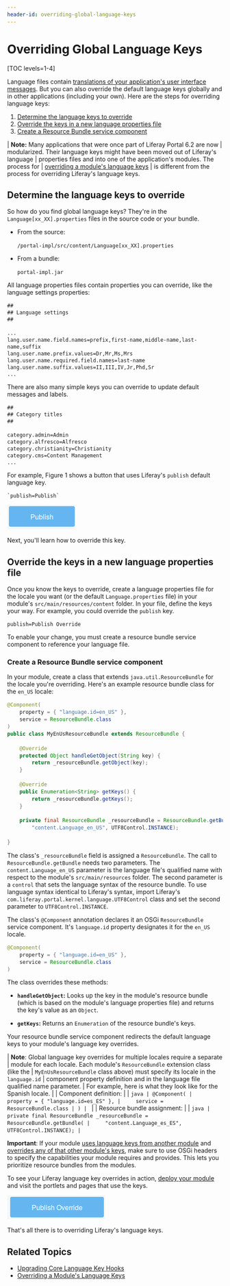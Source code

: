 ```yaml
---
header-id: overriding-global-language-keys
---
```


# Overriding Global Language Keys

[TOC levels=1-4]

Language files contain [translations of your application's user interface 
messages](/docs/7-2/frameworks/-/knowledge_base/f/localizing-your-application). 
But you can also override the default language keys globally and in other 
applications (including your own). Here are the steps for overriding 
language keys:

1.  [Determine the language keys to override](#determine-the-language-keys-to-override)
2.  [Override the keys in a new language properties file](#override-the-keys-in-a-new-language-properties-file)
3.  [Create a Resource Bundle service component](#create-a-resource-bundle-service-component)

| **Note:** Many applications that were once part of Liferay Portal 6.2 are now 
| modularized. Their language keys might have been moved out of Liferay's language 
| properties files and into one of the application's modules. The process for 
| [overriding a module's language keys](/docs/7-2/customization/-/knowledge_base/c/overriding-a-modules-language-keys) 
| is different from the process for overriding Liferay's language keys. 

## Determine the language keys to override

So how do you find global language keys? They're in the 
`Language[xx_XX].properties` files in the source code or your bundle. 

-   From the source:

    `/portal-impl/src/content/Language[xx_XX].properties`

-   From a bundle:

    `portal-impl.jar`

All language properties files contain properties you can override, like the 
language settings properties:

```properties
##
## Language settings
##

...
lang.user.name.field.names=prefix,first-name,middle-name,last-name,suffix
lang.user.name.prefix.values=Dr,Mr,Ms,Mrs
lang.user.name.required.field.names=last-name
lang.user.name.suffix.values=II,III,IV,Jr,Phd,Sr
...
```

There are also many simple keys you can override to update default messages and
labels.

```properties
##
## Category titles
##

category.admin=Admin
category.alfresco=Alfresco
category.christianity=Christianity
category.cms=Content Management
...
```

For example, Figure 1 shows a button that uses Liferay's `publish` default 
language key. 
    
    `publish=Publish`
 
![Figure 1: Messages displayed in Liferay's user interface can be customized.](../../../images/standard-publish.png)

Next, you'll learn how to override this key. 

## Override the keys in a new language properties file

Once you know the keys to override, create a language properties file for the 
locale you want (or the default `Language.properties` file) in your module's 
`src/main/resources/content` folder. In your file, define the keys your way. For 
example, you could override the `publish` key. 

```properties
publish=Publish Override
```

To enable your change, you must create a resource bundle service component to 
reference your language file. 

### Create a Resource Bundle service component

In your module, create a class that extends `java.util.ResourceBundle` for the 
locale you're overriding. Here's an example resource bundle class for the 
`en_US` locale:

```java
@Component(
    property = { "language.id=en_US" }, 
    service = ResourceBundle.class
)
public class MyEnUsResourceBundle extends ResourceBundle {

    @Override
    protected Object handleGetObject(String key) {
        return _resourceBundle.getObject(key);
    }

    @Override
    public Enumeration<String> getKeys() {
        return _resourceBundle.getKeys();
    }

    private final ResourceBundle _resourceBundle = ResourceBundle.getBundle(
        "content.Language_en_US", UTF8Control.INSTANCE);

}
```

The class's `_resourceBundle` field is assigned a `ResourceBundle`. The call to 
`ResourceBundle.getBundle` needs two parameters. The `content.Language_en_US` 
parameter is the language file's qualified name with respect to the module's 
`src/main/resources` folder. The second parameter is a `control` that sets the 
language syntax of the resource bundle. To use language syntax identical to 
Liferay's syntax, import Liferay's 
`com.liferay.portal.kernel.language.UTF8Control` class and set the second 
parameter to `UTF8Control.INSTANCE`. 

The class's `@Component` annotation declares it an OSGi `ResourceBundle` service 
component. It's `language.id` property designates it for the `en_US` locale. 

```java
@Component(
    property = { "language.id=en_US" }, 
    service = ResourceBundle.class
)
```

The class overrides these methods:

-   **`handleGetObject`:** Looks up the key in the module's resource bundle 
    (which is based on the module's language properties file) and returns the 
    key's value as an `Object`. 

-   **`getKeys`:** Returns an `Enumeration` of the resource bundle's keys. 

Your resource bundle service component redirects the default language keys to 
your module's language key overrides. 

| **Note**: Global language key overrides for multiple locales require a separate 
| module for each locale. Each module's `ResourceBundle` extension class (like the 
| `MyEnUsResourceBundle` class above) must specify its locale in the `language.id` 
| component property definition and in the language file qualified name parameter. 
| For example, here is what they look like for the Spanish locale. 
| 
| Component definition:
| 
| ```java
| @Component(
|     property = { "language.id=es_ES" },
|     service = ResourceBundle.class
| )
| ```
| 
| Resource bundle assignment:
| 
| ```java
| private final ResourceBundle _resourceBundle = ResourceBundle.getBundle(
|     "content.Language_es_ES", UTF8Control.INSTANCE);
| ```

**Important**: If your module [uses language keys from another module](/docs/7-2/frameworks/-/knowledge_base/f/localizing-your-application#using-a-language-module)
and [overrides any of that other module's keys](/docs/7-2/frameworks/-/knowledge_base/f/localizing-your-application#using-a-language-module-from-a-module),
make sure to use OSGi headers to specify the capabilities your module requires 
and provides. This lets you prioritize resource bundles from the modules. 

To see your Liferay language key overrides in action, 
[deploy your module](/docs/7-2/reference/-/knowledge_base/r/deploying-a-project) 
and visit the portlets and pages that use the keys. 

![Figure 2: This button uses the overridden `publish` key.](../../../images/localized-publish.png)

That's all there is to overriding Liferay's language keys. 

## Related Topics

- [Upgrading Core Language Key Hooks](/docs/7-2/tutorials/-/knowledge_base/t/upgrading-core-language-key-hooks)
- [Overriding a Module's Language Keys](/docs/7-2/customization/-/knowledge_base/c/overriding-a-modules-language-keys)
